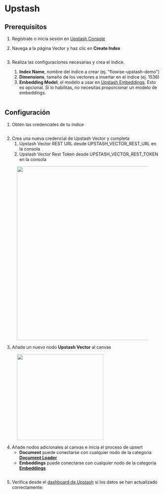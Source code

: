 # Upstash

## Prerequisitos

1. Regístrate o inicia sesión en [Upstash Console](https://console.upstash.com)
2. Navega a la página Vector y haz clic en **Create Index**
   <figure><img src="../../../.gitbook/assets/upstash/list-index.jpeg" alt=""><figcaption></figcaption></figure>
3. Realiza las configuraciones necesarias y crea el índice.

   1. **Index Name**, nombre del índice a crear (ej. "flowise-upstash-demo")
   2. **Dimensions**, tamaño de los vectores a insertar en el índice (ej. 1536)
   3. **Embedding Model**, el modelo a usar en [Upstash Embeddings](https://upstash.com/docs/vector/features/embeddingmodels). Esto es opcional. Si lo habilitas, no necesitas proporcionar un modelo de embeddings.

   <figure><img src="../../../.gitbook/assets/upstash/create-index.jpeg" alt=""><figcaption></figcaption></figure>

## Configuración

1. Obtén las credenciales de tu índice

<figure><img src="../../../.gitbook/assets/upstash/env-variables.jpeg" alt=""><figcaption></figcaption></figure>

2. Crea una nueva credencial de Upstash Vector y completa
   1. Upstash Vector REST URL desde UPSTASH_VECTOR_REST_URL en la consola
   2. Upstash Vector Rest Token desde UPSTASH_VECTOR_REST_TOKEN en la consola

<figure><img src="../../../.gitbook/assets/upstash/credentials.jpeg" alt="" width="563"><figcaption></figcaption></figure>

3. Añade un nuevo nodo **Upstash Vector** al canvas

<figure><img src="../../../.gitbook/assets/upstash/upstash-node.jpeg" alt="" width="279"><figcaption></figcaption></figure>

4. Añade nodos adicionales al canvas e inicia el proceso de upsert
   - **Document** puede conectarse con cualquier nodo de la categoría [**Document Loader**](../document-loaders/)
   - **Embeddings** puede conectarse con cualquier nodo de la categoría [**Embeddings**](../embeddings/)

<figure><img src="../../../.gitbook/assets/upstash/flowise-design.jpeg" alt=""><figcaption></figcaption></figure>

5. Verifica desde el [dashboard de Upstash](https://console.upstash.com) si los datos se han actualizado correctamente:

<figure><img src="../../../.gitbook/assets/upstash/databrowser.jpeg" alt=""><figcaption></figcaption></figure>
